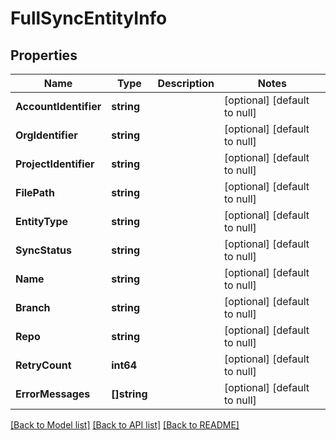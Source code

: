 # FullSyncEntityInfo

## Properties
Name | Type | Description | Notes
------------ | ------------- | ------------- | -------------
**AccountIdentifier** | **string** |  | [optional] [default to null]
**OrgIdentifier** | **string** |  | [optional] [default to null]
**ProjectIdentifier** | **string** |  | [optional] [default to null]
**FilePath** | **string** |  | [optional] [default to null]
**EntityType** | **string** |  | [optional] [default to null]
**SyncStatus** | **string** |  | [optional] [default to null]
**Name** | **string** |  | [optional] [default to null]
**Branch** | **string** |  | [optional] [default to null]
**Repo** | **string** |  | [optional] [default to null]
**RetryCount** | **int64** |  | [optional] [default to null]
**ErrorMessages** | **[]string** |  | [optional] [default to null]

[[Back to Model list]](../README.md#documentation-for-models) [[Back to API list]](../README.md#documentation-for-api-endpoints) [[Back to README]](../README.md)

